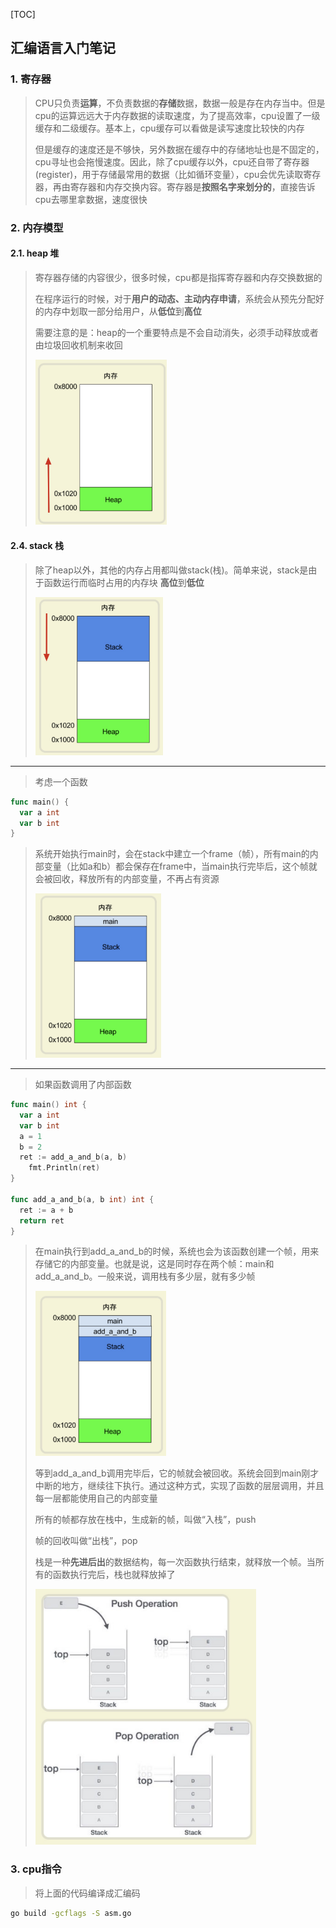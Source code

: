 [TOC]

## 汇编语言入门笔记

### 1. 寄存器

> CPU只负责**运算**，不负责数据的**存储**数据，数据一般是存在内存当中。但是cpu的运算远远大于内存数据的读取速度，为了提高效率，cpu设置了一级缓存和二级缓存。基本上，cpu缓存可以看做是读写速度比较快的内存
>
> 但是缓存的速度还是不够快，另外数据在缓存中的存储地址也是不固定的，cpu寻址也会拖慢速度。因此，除了cpu缓存以外，cpu还自带了寄存器(register)，用于存储最常用的数据（比如循环变量），cpu会优先读取寄存器，再由寄存器和内存交换内容。寄存器是**按照名字来划分的**，直接告诉cpu去哪里拿数据，速度很快

###  2. 内存模型

 #### 2.1. heap 堆

> 寄存器存储的内容很少，很多时候，cpu都是指挥寄存器和内存交换数据的
>
> 在程序运行的时候，对于**用户的动态、主动内存申请**，系统会从预先分配好的内存中划取一部分给用户，从**低位**到**高位**
>
> 需要注意的是：heap的一个重要特点是不会自动消失，必须手动释放或者由垃圾回收机制来收回
>
> <img src="heap.jpg " style="zoom:30%;" />

#### 2.4. stack 栈

> 除了heap以外，其他的内存占用都叫做stack(栈)。简单来说，stack是由于函数运行而临时占用的内存块 **高位**到**低位**
>
> <img src="stack_1.jpg" style="zoom:30%;"/>

---------

> 考虑一个函数

```go
func main() {
  var a int
  var b int
}
```

> 系统开始执行main时，会在stack中建立一个frame（帧），所有main的内部变量（比如a和b）都会保存在frame中，当main执行完毕后，这个帧就会被回收，释放所有的内部变量，不再占有资源
>
> <img src="main_stack.jpg" style="zoom:30%;"/>

----

> 如果函数调用了内部函数

```go
func main() int {
  var a int
  var b int
  a = 1
  b = 2
  ret := add_a_and_b(a, b)
	fmt.Println(ret)
}

func add_a_and_b(a, b int) int {
  ret := a + b
  return ret
}
```

>在main执行到add_a_and_b的时候，系统也会为该函数创建一个帧，用来存储它的内部变量。也就是说，这是同时存在两个帧：main和add_a_and_b。一般来说，调用栈有多少层，就有多少帧
>
><img src="stack_2.jpg" style="zoom:30%;"/>
>
>等到add_a_and_b调用完毕后，它的帧就会被回收。系统会回到main刚才中断的地方，继续往下执行。通过这种方式，实现了函数的层层调用，并且每一层都能使用自己的内部变量
>
>所有的帧都存放在栈中，生成新的帧，叫做“入栈”，push
>
>帧的回收叫做“出栈”，pop
>
>栈是一种**先进后出**的数据结构，每一次函数执行结束，就释放一个帧。当所有的函数执行完后，栈也就释放掉了
>
><img src="stack_3.jpg" style="zoom:40%;"/>
>
>

### 3. cpu指令

> 将上面的代码编译成汇编码

```sh
go build -gcflags -S asm.go
```

